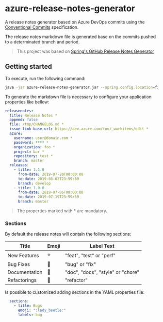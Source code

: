 # azure-release-notes-generator

A release notes generator based on Azure DevOps commits using the [Conventional Commits](https://www.conventionalcommits.org) specification.

The release notes markdown file is generated base on the commits pushed to a determinated branch and period.

> This project was based on [Spring's GitHub Release Notes Generator][github-generator]

## Getting started

To execute, run the following command:

```bash
java -jar azure-release-notes-generator.jar --spring.config.location=file:///tmp/dev/application.yml
```

To generate the markdown file is necessary to configure your application properties like bellow:

```yml
releasenotes:
  title: Release Notes *
  append: false
  file: /tmp/CHANGELOG.md *
  issue-link-base-url: https://dev.azure.com/foo/_workitems/edit *
  azure:
    username: user@domain.com *
    password: **** *
    organization: foo *
    project: bar *
    repository: test *
    branch: master
  releases:
    - title: 1.1.0
      from-date: 2019-07-20T00:00:00
      to-date: 2019-08-02T23:59:59
      branch: develop
    - title: 1.0.0
      from-date: 2019-07-06T00:00:00
      to-date: 2019-07-19T23:59:59
      branch: master
```

> The properties marked with * are mandatory.

### Sections

By default the release notes will contain the following sections:

|Title|Emoji|Label Text|
|---|---|---|
|New Features|:star:|"feat", "test" or "perf"|
|Bug Fixes|:lady_beetle:|"bug" or "fix"|
|Documentation|:notebook_with_decorative_cover:|"doc", "docs", "style" or "chore"|
|Refactorings|:wrench:|"refactor"|

Is possible to customized adding sections in the YAML properties file:

```yml
  sections:
    - title: Bugs
      emoji: ":lady_beetle:"
      labels: bug
```

[github-generator]: https://github.com/spring-io/github-release-notes-generator
